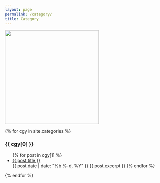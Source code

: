 ```yaml
---
layout: page
permalink: /category/
title: Category
---
```

<img width=300 style="float:none" src="{{ site.baseurl }}{% link assets/suntree.jpg %}" width=600 /> 

{% for cgy in site.categories %}
  <h3>{{ cgy[0] }}</h3>
  <ul>
    {% for post in cgy[1] %}
      <li><a href="{{ site.baseurl }}{{ post.url }}">{{ post.title }}</a></li>
       {{ post.date | date: "%b %-d, %Y" }}
      {{ post.excerpt }}
    {% endfor %}
  </ul>
{% endfor %}
